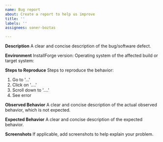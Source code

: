 ```yaml
---
name: Bug report
about: Create a report to help us improve
title: ''
labels: ''
assignees: soner-boztas

---
```


**Description**
A clear and concise description of the bug/software defect.

**Environment**
InstallForge version:
Operating system of the affected build or target system:

**Steps to Reproduce**
Steps to reproduce the behavior:
1. Go to '...'
2. Click on '....'
3. Scroll down to '....'
4. See error

**Observed Behavior**
A clear and concise description of the actual observed behavior, which is not expected.

**Expected Behavior**
A clear and concise description of the expected behavior.

**Screenshots**
If applicable, add screenshots to help explain your problem.
